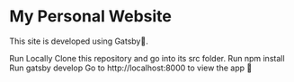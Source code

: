 # My Personal Website

This site is developed using Gatsby🚀.

Run Locally
Clone this repository and go into its src folder.
Run npm install
Run gatsby develop
Go to http://localhost:8000 to view the app 🚀
